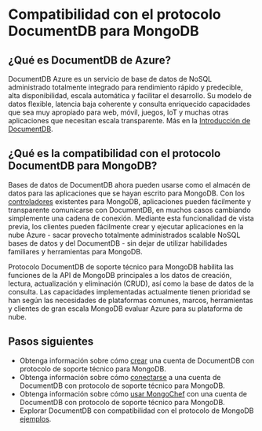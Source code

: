 <properties 
    pageTitle="Compatibilidad con el protocolo DocumentDB para MongoDB | Microsoft Azure" 
    description="Obtenga información sobre la compatibilidad con el protocolo DocumentDB para MongoDB, ahora disponible en la versión preliminar pública." 
    keywords="MongoDB"
    services="documentdb" 
    authors="AndrewHoh" 
    manager="jhubbard" 
    editor="" 
    documentationCenter=""/>

<tags 
    ms.service="documentdb" 
    ms.workload="data-services" 
    ms.tgt_pltfrm="na" 
    ms.devlang="na" 
    ms.topic="article" 
    ms.date="08/23/2016" 
    ms.author="anhoh"/>

# <a name="documentdb-protocol-support-for-mongodb"></a>Compatibilidad con el protocolo DocumentDB para MongoDB

## <a name="what-is-azure-documentdb"></a>¿Qué es DocumentDB de Azure?
DocumentDB Azure es un servicio de base de datos de NoSQL administrado totalmente integrado para rendimiento rápido y predecible, alta disponibilidad, escala automática y facilitar el desarrollo. Su modelo de datos flexible, latencia baja coherente y consulta enriquecido capacidades que sea muy apropiado para web, móvil, juegos, IoT y muchas otras aplicaciones que necesitan escala transparente. Más en la [Introducción de DocumentDB](documentdb-introduction.md).

## <a name="what-is-documentdb-protocol-support-for-mongodb"></a>¿Qué es la compatibilidad con el protocolo DocumentDB para MongoDB?
Bases de datos de DocumentDB ahora pueden usarse como el almacén de datos para las aplicaciones que se hayan escrito para MongoDB. Con los [controladores](https://docs.mongodb.org/ecosystem/drivers/) existentes para MongoDB, aplicaciones pueden fácilmente y transparente comunicarse con DocumentDB, en muchos casos cambiando simplemente una cadena de conexión.  Mediante esta funcionalidad de vista previa, los clientes pueden fácilmente crear y ejecutar aplicaciones en la nube Azure - sacar provecho totalmente administrados scalable NoSQL bases de datos y del DocumentDB - sin dejar de utilizar habilidades familiares y herramientas para MongoDB.

Protocolo DocumentDB de soporte técnico para MongoDB habilita las funciones de la API de MongoDB principales a los datos de creación, lectura, actualización y eliminación (CRUD), así como la base de datos de la consulta. Las capacidades implementadas actualmente tienen prioridad se han según las necesidades de plataformas comunes, marcos, herramientas y clientes de gran escala MongoDB evaluar Azure para su plataforma de nube.
  

## <a name="next-steps"></a>Pasos siguientes


- Obtenga información sobre cómo [crear](documentdb-create-mongodb-account.md) una cuenta de DocumentDB con protocolo de soporte técnico para MongoDB.
- Obtenga información sobre cómo [conectarse](documentdb-connect-mongodb-account.md) a una cuenta de DocumentDB con protocolo de soporte técnico para MongoDB.
- Obtenga información sobre cómo [usar MongoChef](documentdb-mongodb-mongochef.md) con una cuenta de DocumentDB con protocolo de soporte técnico para MongoDB.
- Explorar DocumentDB con compatibilidad con el protocolo de MongoDB [ejemplos](documentdb-mongodb-samples.md).

 
